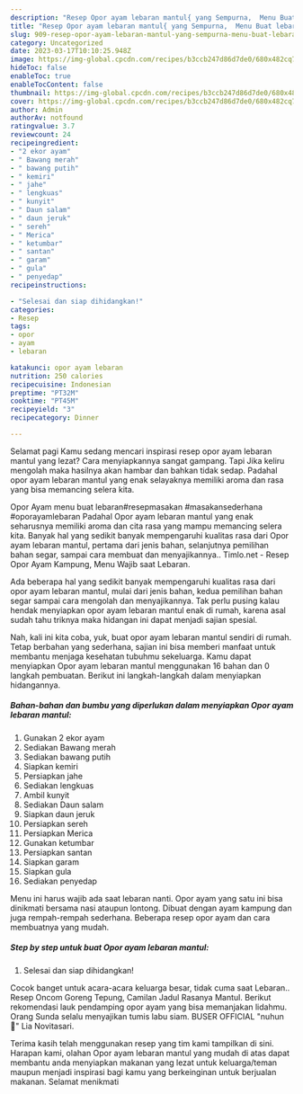 ```yaml
---
description: "Resep Opor ayam lebaran mantul{ yang Sempurna,  Menu Buat lebaran"
title: "Resep Opor ayam lebaran mantul{ yang Sempurna,  Menu Buat lebaran"
slug: 909-resep-opor-ayam-lebaran-mantul-yang-sempurna-menu-buat-lebaran
category: Uncategorized
date: 2023-03-17T10:10:25.948Z
image: https://img-global.cpcdn.com/recipes/b3ccb247d86d7de0/680x482cq70/opor-ayam-lebaran-mantul-foto-resep-utama.jpg
hideToc: false
enableToc: true
enableTocContent: false
thumbnail: https://img-global.cpcdn.com/recipes/b3ccb247d86d7de0/680x482cq70/opor-ayam-lebaran-mantul-foto-resep-utama.jpg
cover: https://img-global.cpcdn.com/recipes/b3ccb247d86d7de0/680x482cq70/opor-ayam-lebaran-mantul-foto-resep-utama.jpg
author: Admin
authorAv: notfound
ratingvalue: 3.7
reviewcount: 24
recipeingredient:
- "2 ekor ayam"
- " Bawang merah"
- " bawang putih"
- " kemiri"
- " jahe"
- " lengkuas"
- " kunyit"
- " Daun salam"
- " daun jeruk"
- " sereh"
- " Merica"
- " ketumbar"
- " santan"
- " garam"
- " gula"
- " penyedap"
recipeinstructions:

- "Selesai dan siap dihidangkan!"
categories:
- Resep
tags:
- opor
- ayam
- lebaran

katakunci: opor ayam lebaran 
nutrition: 250 calories
recipecuisine: Indonesian
preptime: "PT32M"
cooktime: "PT45M"
recipeyield: "3"
recipecategory: Dinner

---
```



Selamat pagi Kamu sedang mencari inspirasi resep opor ayam lebaran mantul yang lezat? Cara menyiapkannya sangat gampang. Tapi Jika keliru mengolah maka hasilnya akan hambar dan bahkan tidak sedap. Padahal opor ayam lebaran mantul yang enak selayaknya memiliki aroma dan rasa yang bisa memancing selera kita.


Opor Ayam menu buat lebaran#resepmasakan #masakansederhana #oporayamlebaran Padahal Opor ayam lebaran mantul yang enak seharusnya memiliki aroma dan cita rasa yang mampu memancing selera kita. Banyak hal yang sedikit banyak mempengaruhi kualitas rasa dari Opor ayam lebaran mantul, pertama dari jenis bahan, selanjutnya pemilihan bahan segar, sampai cara membuat dan menyajikannya.. Timlo.net - Resep Opor Ayam Kampung, Menu Wajib saat Lebaran.

Ada beberapa hal yang sedikit banyak mempengaruhi kualitas rasa dari opor ayam lebaran mantul, mulai dari jenis bahan, kedua pemilihan bahan segar sampai cara mengolah dan menyajikannya. Tak perlu pusing kalau hendak menyiapkan opor ayam lebaran mantul enak di rumah, karena asal sudah tahu triknya maka hidangan ini dapat menjadi sajian spesial.


Nah, kali ini kita coba, yuk, buat opor ayam lebaran mantul sendiri di rumah. Tetap berbahan yang sederhana, sajian ini bisa memberi manfaat untuk membantu menjaga kesehatan tubuhmu sekeluarga. Kamu dapat menyiapkan Opor ayam lebaran mantul menggunakan 16 bahan dan 0 langkah pembuatan. Berikut ini langkah-langkah dalam menyiapkan hidangannya.

<!--inarticleads1-->

##### Bahan-bahan dan bumbu yang diperlukan dalam menyiapkan Opor ayam lebaran mantul:

1. Gunakan 2 ekor ayam
1. Sediakan  Bawang merah
1. Sediakan  bawang putih
1. Siapkan  kemiri
1. Persiapkan  jahe
1. Sediakan  lengkuas
1. Ambil  kunyit
1. Sediakan  Daun salam
1. Siapkan  daun jeruk
1. Persiapkan  sereh
1. Persiapkan  Merica
1. Gunakan  ketumbar
1. Persiapkan  santan
1. Siapkan  garam
1. Siapkan  gula
1. Sediakan  penyedap


Menu ini harus wajib ada saat lebaran nanti. Opor ayam yang satu ini bisa dinikmati bersama nasi ataupun lontong. Dibuat dengan ayam kampung dan juga rempah-rempah sederhana. Beberapa resep opor ayam dan cara membuatnya yang mudah. 

<!--inarticleads2-->

##### Step by step untuk buat Opor ayam lebaran mantul:


1. Selesai dan siap dihidangkan!

Cocok banget untuk acara-acara keluarga besar, tidak cuma saat Lebaran.. Resep Oncom Goreng Tepung, Camilan Jadul Rasanya Mantul. Berikut rekomendasi lauk pendamping opor ayam yang bisa memanjakan lidahmu. Orang Sunda selalu menyajikan tumis labu siam. BUSER OFFICIAL &#34;nuhun 🙏&#34; Lia Novitasari. 

Terima kasih telah menggunakan resep yang tim kami tampilkan di sini. Harapan kami, olahan Opor ayam lebaran mantul yang mudah di atas dapat membantu anda menyiapkan makanan yang lezat untuk keluarga/teman maupun menjadi inspirasi bagi kamu yang berkeinginan untuk berjualan makanan. Selamat menikmati
